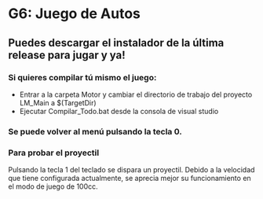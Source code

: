 # G6: Juego de Autos

## Puedes descargar el instalador de la última release para jugar y ya!

### Si quieres compilar tú mismo el juego:
- Entrar a la carpeta Motor y cambiar el directorio de trabajo del proyecto LM_Main a $(TargetDir)
- Ejecutar Compilar_Todo.bat desde la consola de visual studio

### Se puede volver al menú pulsando la tecla 0.

### Para probar el proyectil
Pulsando la tecla 1 del teclado se dispara un proyectil. Debido a la velocidad que tiene configurada actualmente, se aprecia mejor su funcionamiento en el modo de juego de 100cc.
